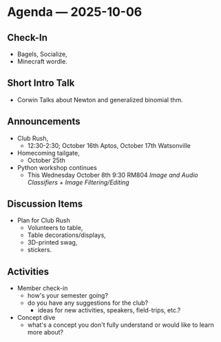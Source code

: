 # Agenda — 2025-10-06

## Check-In 
- Bagels, Socialize,
- Minecraft wordle.

## Short Intro Talk
- Corwin Talks about Newton and generalized binomial thm.

## Announcements
- Club Rush,
    - 12:30-2:30; October 16th Aptos, October 17th Watsonville
- Homecoming tailgate,
    - October 25th
- Python workshop continues
    - This Wednesday October 8th 9:30 RM804 <I>Image and Audio Classifiers + Image Filtering/Editing</I>

## Discussion Items
- Plan for Club Rush
    - Volunteers to table,
    - Table decorations/displays,
    - 3D-printed swag,
    - stickers.

## Activities 
- Member check-in
    - how's your semester going?
    - do you have any suggestions for the club?
        - ideas for new activities, speakers, field-trips, etc.?
- Concept dive
    - what's a concept you don't fully understand or would like to learn more about?


